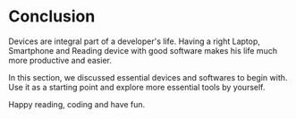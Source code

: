 # Conclusion
Devices are integral part of a developer's life. Having  a right Laptop, Smartphone and Reading device with good software makes his life much more productive and easier.

In this section, we discussed essential devices and softwares to begin with. Use it as a starting point and explore more essential tools by yourself.

Happy reading, coding and have fun.
